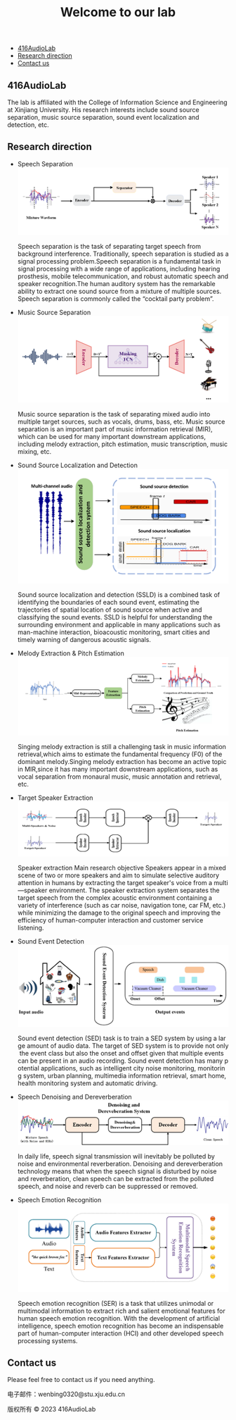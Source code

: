 <body>
	<header>
		<h1>Welcome to our lab</h1>
	</header>
<nav>
	<ul>
		<li><a href="#introduction">416AudioLab</a></li>
		<li><a href="#research-areas">Research direction</a></li>
		<li><a href="#contact">Contact us</a></li>
	</ul>
</nav>
<main>
	<section id="introduction">
		<h2>416AudioLab</h2>
		<p>The lab is affiliated with the College of Information Science and Engineering at Xinjiang University. His research interests include sound source separation, music source separation, sound event localization and detection, etc.</p>
	</section>
	<section id="research-areas">
		<h2>Research direction</h2>
		<ul>
			<li>Speech Separation</li>
			<img src="https://github.com/416AudioLab/.github/blob/main/profile/figures/QWB_%E8%AF%AD%E9%9F%B3%E5%88%86%E7%A6%BB.png" alt="Speech Separation">
<p>Speech separation is the task of separating target speech from background interference. Traditionally, speech separation is studied as a signal processing problem.Speech separation is a fundamental task in signal processing with a wide range of applications, including hearing prosthesis, mobile telecommunication, and robust automatic speech and speaker recognition.The human auditory system has the remarkable ability to extract one sound source from a mixture of multiple sources. Speech separation is commonly called the “cocktail party problem”.</p>
			<li>Music Source Separation</li>
			<img src="https://github.com/416AudioLab/.github/blob/main/profile/figures/CYD_%E9%9F%B3%E4%B9%90%E6%BA%90%E5%88%86%E7%A6%BB.png" alt="Music Source Separation">
<p>Music source separation is the task of separating mixed audio into multiple target sources, such as vocals, drums, bass, etc. Music source separation is an important part of music information retrieval (MIR), which can be used for many important downstream applications, including melody extraction, pitch estimation, music transcription, music mixing, etc.</p>
			<li>Sound Source Localization and Detection</li>
			<img src="https://github.com/416AudioLab/.github/blob/main/profile/figures/SXH_%E5%A3%B0%E6%BA%90%E5%AE%9A%E4%BD%8D.png" alt="Music Source Separation">
<p>Sound source localization and detection (SSLD) is a combined task of identifying the boundaries of each sound event, estimating the trajectories of spatial location of sound source when active and classifying the sound events. SSLD is helpful for understanding the surrounding environment and applicable in many applications such as man-machine interaction, bioacoustic monitoring, smart cities and timely warning of dangerous acoustic signals.</p>
			<li>Melody Extraction & Pitch Estimation</li>
			<img src="https://github.com/416AudioLab/.github/blob/main/profile/figures/GYA_%E6%97%8B%E5%BE%8B%E6%8F%90%E5%8F%96.png" alt="Music Source Separation">
<p>Singing melody extraction is still a challenging task in music information retrieval,which aims to estimate the fundamental frequency (F0) of the dominant melody.Singing melody extraction has become an active topic in MIR,since it has many important downstream applications, such as vocal separation from monaural music, music annotation and retrieval, etc.</p>
			<li>Target Speaker Extraction</li>
			<img src="https://github.com/416AudioLab/.github/blob/main/profile/figures/CZH_%E7%9B%AE%E6%A0%87%E8%AF%B4%E8%AF%9D%E4%BA%BA%E6%8F%90%E5%8F%96.png" alt="Music Source Separation">
<p>Speaker extraction Main research objective Speakers appear in a mixed scene of two or more speakers and aim to simulate selective auditory attention in humans by extracting the target speaker's voice from a multi—speaker environment. The speaker extraction system separates the target speech from the complex acoustic environment containing a variety of interference (such as car noise, navigation tone, car FM, etc.) while minimizing the damage to the original speech and improving the efficiency of human-computer interaction and customer service listening.</p>
			<li>Sound Event Detection</li>
			<img src="https://github.com/416AudioLab/.github/blob/main/profile/figures/ZXJ_%E5%A3%B0%E9%9F%B3%E4%BA%8B%E4%BB%B6%E6%A3%80%E6%B5%8B.png" alt="Music Source Separation">
<p>Sound event detection (SED) task is to train a SED system by using a large amount of audio data. The target of SED system is to provide not only the event class but also the onset and offset given that multiple events can be present in an audio recording. Sound event detection has many potential applications, such as intelligent city noise monitoring, monitoring system, urban planning, multimedia information retrieval, smart home, health monitoring system and automatic driving.</p>
			<li>Speech Denoising and Dereverberation</li>
			<img src="https://github.com/416AudioLab/.github/blob/main/profile/figures/WLS_%E5%8E%BB%E5%99%AA%E5%8E%BB%E6%B7%B7%E5%93%8D.jpg" alt="Music Source Separation">
<p>In daily life, speech signal transmission will inevitably be polluted by noise and environmental reverberation. Denoising and dereverberation technology means that when the speech signal is disturbed by noise and reverberation, clean speech can be extracted from the polluted speech, and noise and reverb can be suppressed or removed.</p>
			<li>Speech Emotion Recognition</li>
			<img src="https://github.com/416AudioLab/.github/blob/main/profile/figures/TYW_%E8%AF%AD%E9%9F%B3%E6%83%85%E6%84%9F%E8%AF%86%E5%88%AB.png" alt="Music Source Separation">
<p>Speech emotion recognition (SER) is a task that utilizes unimodal or multimodal information to extract rich and salient emotional features for human speech emotion recognition. With the development of artificial intelligence, speech emotion recognition has become an indispensable part of human-computer interaction (HCI) and other developed speech processing systems.</p>
		</ul>
	</section>
	<section id="contact">
		<h2>Contact us</h2>
		<p>Please feel free to contact us if you need anything.</p>
		<p>电子邮件：wenbing0320@stu.xju.edu.cn</p>
	</section>
</main>
<footer>
	<p>版权所有 © 2023 416AudioLab</p>
</footer>
